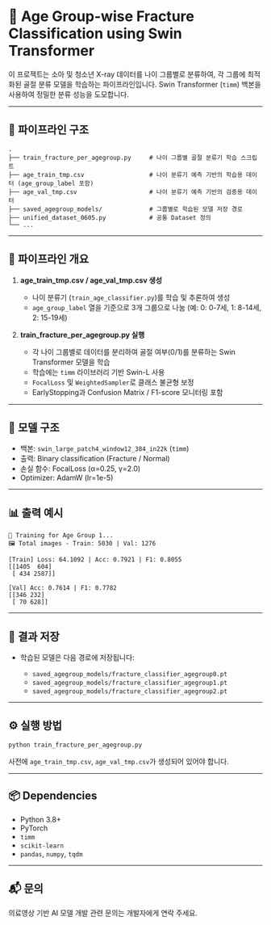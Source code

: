 # 🦴 Age Group-wise Fracture Classification using Swin Transformer

이 프로젝트는 소아 및 청소년 X-ray 데이터를 나이 그룹별로 분류하여, 각 그룹에 최적화된 골절 분류 모델을 학습하는 파이프라인입니다. Swin Transformer (`timm`) 백본을 사용하여 정밀한 분류 성능을 도모합니다.

---

## 📁 파이프라인 구조

```
.
├── train_fracture_per_agegroup.py     # 나이 그룹별 골절 분류기 학습 스크립트
├── age_train_tmp.csv                  # 나이 분류기 예측 기반의 학습용 데이터 (age_group_label 포함)
├── age_val_tmp.csv                    # 나이 분류기 예측 기반의 검증용 데이터
├── saved_agegroup_models/             # 그룹별로 학습된 모델 저장 경로
├── unified_dataset_0605.py            # 공통 Dataset 정의
└── ...
```

---

## 🔁 파이프라인 개요

1. **age\_train\_tmp.csv / age\_val\_tmp.csv 생성**

   * 나이 분류기 (`train_age_classifier.py`)를 학습 및 추론하여 생성
   * `age_group_label` 열을 기준으로 3개 그룹으로 나눔 (예: 0: 0-7세, 1: 8-14세, 2: 15-19세)

2. **train\_fracture\_per\_agegroup.py 실행**

   * 각 나이 그룹별로 데이터를 분리하여 골절 여부(0/1)를 분류하는 Swin Transformer 모델을 학습
   * 학습에는 `timm` 라이브러리 기반 Swin-L 사용
   * `FocalLoss` 및 `WeightedSampler`로 클래스 불균형 보정
   * EarlyStopping과 Confusion Matrix / F1-score 모니터링 포함

---

## 🧠 모델 구조

* 백본: `swin_large_patch4_window12_384_in22k` (`timm`)
* 출력: Binary classification (Fracture / Normal)
* 손실 함수: FocalLoss (α=0.25, γ=2.0)
* Optimizer: AdamW (lr=1e-5)

---

## 📊 출력 예시

```
🔹 Training for Age Group 1...
🖼️ Total images - Train: 5030 | Val: 1276

[Train] Loss: 64.1092 | Acc: 0.7921 | F1: 0.8055
[[1405  604]
 [ 434 2587]]

[Val] Acc: 0.7614 | F1: 0.7782
[[346 232]
 [ 70 628]]
```

---

## 💾 결과 저장

* 학습된 모델은 다음 경로에 저장됩니다:

  * `saved_agegroup_models/fracture_classifier_agegroup0.pt`
  * `saved_agegroup_models/fracture_classifier_agegroup1.pt`
  * `saved_agegroup_models/fracture_classifier_agegroup2.pt`

---

## ⚙️ 실행 방법

```bash
python train_fracture_per_agegroup.py
```

사전에 `age_train_tmp.csv`, `age_val_tmp.csv`가 생성되어 있어야 합니다.

---

## 📦 Dependencies

* Python 3.8+
* PyTorch
* `timm`
* `scikit-learn`
* `pandas`, `numpy`, `tqdm`

---

## 📬 문의

의료영상 기반 AI 모델 개발 관련 문의는 개발자에게 연락 주세요.

